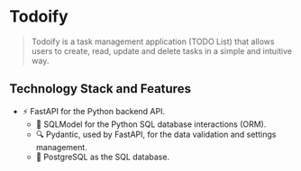 # Todoify

> Todoify is a task management application (TODO List) that allows users to create, read, update and delete tasks in a simple and intuitive way.

## Technology Stack and Features
  * ⚡ FastAPI for the Python backend API.
    * 🧰 SQLModel for the Python SQL database interactions (ORM).
    * 🔍 Pydantic, used by FastAPI, for the data validation and settings management.
    * 💾 PostgreSQL as the SQL database.
